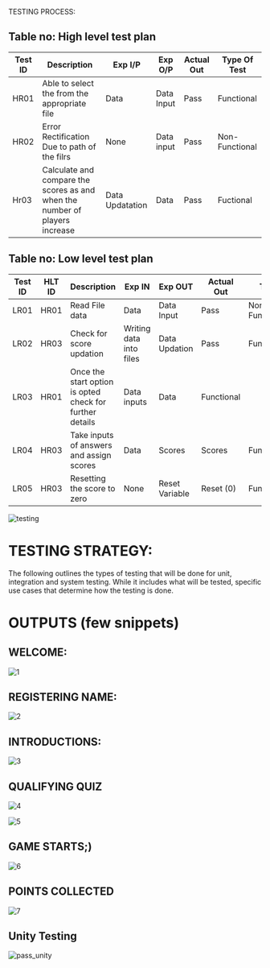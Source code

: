 TESTING PROCESS:
## Table no: High level test plan

| **Test ID** | **Description**| **Exp I/P** | **Exp O/P** | **Actual Out** |**Type Of Test**  |
|-------------|----------------|-------------|-------------|----------------|------------------|  
| HR01 |Able to select the from the appropriate file| Data| Data Input| Pass | Functional |
| HR02 |Error Rectification Due to path of the filrs| None | Data input| Pass | Non-Functional|
| Hr03 | Calculate and compare the scores as and when the number of players increase| Data Updatation| Data | Pass | Fuctional |

## Table no: Low level test plan

| **Test ID** | **HLT ID** | **Description**| **Exp IN** | **Exp OUT** | **Actual Out** |**Test**  |    
|-------------|------------|----------------|------------|-------------|----------------|----------|
| LR01 | HR01 | Read File data | Data  | Data Input  | Pass  | Non-Functional|
| LR02 | HR03 | Check for score updation| Writing data into files| Data Updation| Pass |Functional| 
| LR03 | HR01 | Once the start option is opted check for further details| Data inputs | Data |Functional|
| LR04 | HR03 | Take inputs of answers and assign scores| Data | Scores | Scores | Functional |
| LR05 | HR03 | Resetting the score to zero | None | Reset Variable | Reset (0) | Functional|



![testing](https://user-images.githubusercontent.com/86143586/125156782-e80c8780-e184-11eb-990c-5a93f6c37dbe.JPG)


# TESTING STRATEGY:

The following outlines the types of testing that will be done for unit, integration and system testing. While it includes what will be tested, specific use cases that determine how the testing is done. 

# OUTPUTS (few snippets)

## WELCOME:

![1](https://user-images.githubusercontent.com/86143586/125166936-97fce780-e1bb-11eb-8492-453af2e15eef.JPG)

## REGISTERING NAME:


![2](https://user-images.githubusercontent.com/86143586/125166938-9a5f4180-e1bb-11eb-84bb-f0517517f293.JPG)

## INTRODUCTIONS:


![3](https://user-images.githubusercontent.com/86143586/125166941-9c290500-e1bb-11eb-9f97-f94ae28129a2.JPG)

## QUALIFYING QUIZ


![4](https://user-images.githubusercontent.com/86143586/125166947-9f23f580-e1bb-11eb-9cb3-16ce9de02459.JPG)


![5](https://user-images.githubusercontent.com/86143586/125166948-a0edb900-e1bb-11eb-8299-d78dd1c2d6a1.JPG)

## GAME STARTS;)


![6](https://user-images.githubusercontent.com/86143586/125166950-a4814000-e1bb-11eb-9395-f21e1b28eabd.JPG)

## POINTS COLLECTED


![7](https://user-images.githubusercontent.com/86143586/125166954-a64b0380-e1bb-11eb-9c20-85fa819a232e.JPG)

## Unity Testing


![pass_unity](https://user-images.githubusercontent.com/86143586/125182503-227d2f80-e22c-11eb-9520-94285ae9f550.JPG)
